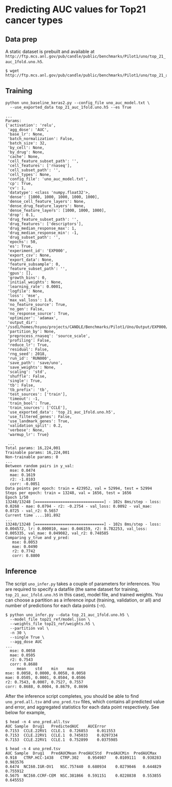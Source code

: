 # Predicting AUC values for Top21 cancer types

## Data prep
A static dataset is prebuilt and available at `http://ftp.mcs.anl.gov/pub/candle/public/benchmarks/Pilot1/uno/top_21_auc_1fold.uno.h5`.

```
$ wget http://ftp.mcs.anl.gov/pub/candle/public/benchmarks/Pilot1/uno/top_21_auc_1fold.uno.h5
```


## Training
```
python uno_baseline_keras2.py --config_file uno_auc_model.txt \
  --use_exported_data top_21_auc_1fold.uno.h5 --es True

...
Params:
{'activation': 'relu',
 'agg_dose': 'AUC',
 'base_lr': None,
 'batch_normalization': False,
 'batch_size': 32,
 'by_cell': None,
 'by_drug': None,
 'cache': None,
 'cell_feature_subset_path': '',
 'cell_features': ['rnaseq'],
 'cell_subset_path': '',
 'cell_types': None,
 'config_file': 'uno_auc_model.txt',
 'cp': True,
 'cv': 1,
 'datatype': <class 'numpy.float32'>,
 'dense': [1000, 1000, 1000, 1000, 1000],
 'dense_cell_feature_layers': None,
 'dense_drug_feature_layers': None,
 'dense_feature_layers': [1000, 1000, 1000],
 'drop': 0.1,
 'drug_feature_subset_path': '',
 'drug_features': ['descriptors'],
 'drug_median_response_max': 1,
 'drug_median_response_min': -1,
 'drug_subset_path': '',
 'epochs': 50,
 'es': True,
 'experiment_id': 'EXP000',
 'export_csv': None,
 'export_data': None,
 'feature_subsample': 0,
 'feature_subset_path': '',
 'gpus': [],
 'growth_bins': 0,
 'initial_weights': None,
 'learning_rate': 0.0001,
 'logfile': None,
 'loss': 'mse',
 'max_val_loss': 1.0,
 'no_feature_source': True,
 'no_gen': False,
 'no_response_source': True,
 'optimizer': 'adamax',
 'output_dir': '/ssd1/homes/hsyoo/projects/CANDLE/Benchmarks/Pilot1/Uno/Output/EXP000/RUN000',
 'partition_by': None,
 'preprocess_rnaseq': 'source_scale',
 'profiling': False,
 'reduce_lr': True,
 'residual': False,
 'rng_seed': 2018,
 'run_id': 'RUN000',
 'save_path': 'save/uno',
 'save_weights': None,
 'scaling': 'std',
 'shuffle': False,
 'single': True,
 'tb': False,
 'tb_prefix': 'tb',
 'test_sources': ['train'],
 'timeout': -1,
 'train_bool': True,
 'train_sources': ['CCLE'],
 'use_exported_data': 'top_21_auc_1fold.uno.h5',
 'use_filtered_genes': False,
 'use_landmark_genes': True,
 'validation_split': 0.2,
 'verbose': None,
 'warmup_lr': True}

 ...
Total params: 16,224,001
Trainable params: 16,224,001
Non-trainable params: 0
...
Between random pairs in y_val:
  mse: 0.0474
  mae: 0.1619
  r2: -1.0103
  corr: -0.0051
Data points per epoch: train = 423952, val = 52994, test = 52994
Steps per epoch: train = 13248, val = 1656, test = 1656
Epoch 1/50
13248/13248 [==============================] - 102s 8ms/step - loss: 0.0268 - mae: 0.0794 - r2: -0.2754 - val_loss: 0.0092 - val_mae: 0.0725 - val_r2: 0.5657
Current time ....101.892
...
13248/13248 [==============================] - 102s 8ms/step - loss: 0.004572, lr: 0.000010, mae: 0.046159, r2: 0.782253, val_loss: 0.005335, val_mae: 0.049082, val_r2: 0.748585
Comparing y_true and y_pred:
   mse: 0.0053
   mae: 0.0490
   r2: 0.7742
   corr: 0.8800
```


## Inference
The script `uno_infer.py` takes a couple of parameters for inferences. You are required to specify a datafile (the same dataset for training, `top_21_auc_1fold.uno.h5` in this case), model file, and trained weights. You can choose a partition as a inference input (training, validation, or all) and number of predictions for each data points (-n).
```
$ python uno_infer.py --data top_21_auc_1fold.uno.h5 \
  --model_file top21_ref/model.json \
  --weights_file top21_ref/weights.h5 \
  --partition val \
  -n 30 \
  --single True \
  --agg_dose AUC
...
  mse: 0.0058
  mae: 0.0505
  r2: 0.7543
  corr: 0.8688
     mean    std    min    max
mse: 0.0058, 0.0000, 0.0058, 0.0058
mae: 0.0505, 0.0001, 0.0504, 0.0506
r2: 0.7543, 0.0007, 0.7527, 0.7557
corr: 0.8688, 0.0004, 0.8679, 0.8696
```

After the inference script completes, you should be able to find `uno_pred.all.tsv` and `uno_pred.tsv` files, which contains all predicted value and error, and aggregated statistics for each data point respectively. See below for example,
```
$ head -n 4 uno_pred.all.tsv
AUC	Sample	Drug1	PredictedAUC	AUCError
0.7153	CCLE.22RV1	CCLE.1	0.726853	0.011553
0.7153	CCLE.22RV1	CCLE.1	0.745033	0.0297334
0.7153	CCLE.22RV1	CCLE.1	0.752899	0.0375985

$ head -n 4 uno_pred.tsv
AUC	Sample	Drug1	PredAUCMean	PredAUCStd	PredAUCMin	PredAUCMax
0.918	CTRP.HCC-1438	CTRP.302	0.954987	0.0109111	0.938283	0.983576
0.6474	NCI60.IGR-OV1	NSC.757440	0.680934	0.0279046	0.644829	0.755912
0.5675	NCI60.CCRF-CEM	NSC.381866	0.591151	0.0228838	0.553855	0.645553
```
